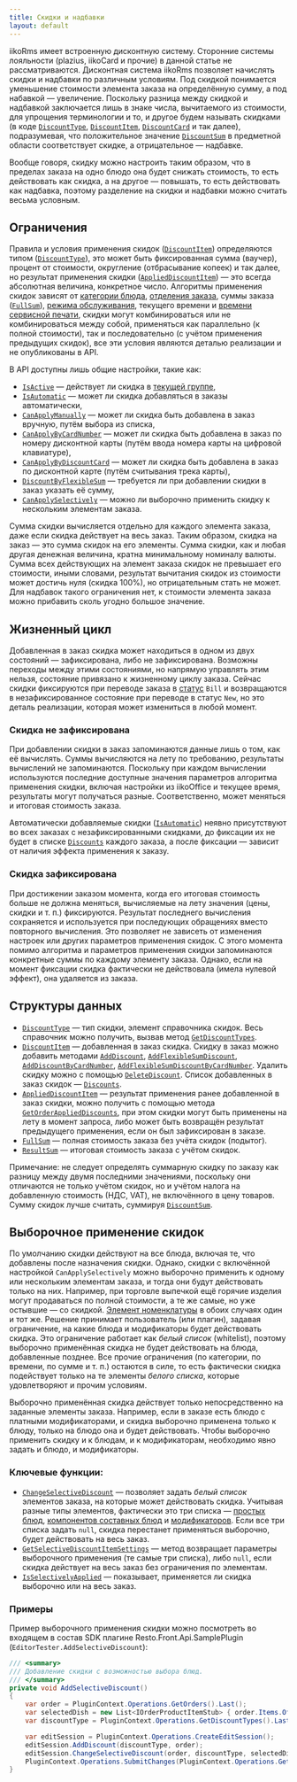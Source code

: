 ```yaml
---
title: Скидки и надбавки
layout: default
---
```

iikoRms имеет встроенную дисконтную систему. Сторонние системы лояльности (plazius, iikoCard и прочие) в данной статье не рассматриваются.
Дисконтная система iikoRms позволяет начислять скидки и надбавки по различным условиям.
Под скидкой понимается уменьшение стоимости элемента заказа на определённую сумму, а под набавкой — увеличение. Поскольку разница между скидкой и надбавкой заключается лишь в знаке числа, вычитаемого из стоимости, для упрощения терминологии и то, и другое будем называть скидками (в коде [`DiscountType`](https://iiko.github.io/front.api.sdk/v6/html/T_Resto_Front_Api_Data_Orders_IDiscountType.htm), [`DiscountItem`](https://iiko.github.io/front.api.sdk/v6/html/T_Resto_Front_Api_Data_Orders_IDiscountItem.htm), [`DiscountCard`](https://iiko.github.io/front.api.sdk/v6/html/T_Resto_Front_Api_Data_Orders_IDiscountCard.htm) и так далее), подразумевая, что положительное значение [`DiscountSum`](https://iiko.github.io/front.api.sdk/v6/html/P_Resto_Front_Api_Data_Orders_IAppliedDiscountItem_DiscountSum.htm) в предметной области соответствует скидке, а отрицательное — надбавке.

Вообще говоря, скидку можно настроить таким образом, что в пределах заказа на одно блюдо она будет снижать стоимость, то есть действовать как скидка, а на другое — повышать, то есть действовать как надбавка, поэтому разделение на скидки и надбавки можно считать весьма условным. 

## Ограничения ##
Правила и условия применения скидок ([`DiscountItem`](https://iiko.github.io/front.api.sdk/v6/html/T_Resto_Front_Api_Data_Orders_IDiscountItem.htm)) определяются типом ([`DiscountType`](https://iiko.github.io/front.api.sdk/v6/html/T_Resto_Front_Api_Data_Orders_IDiscountType.htm)), это может быть фиксированная сумма (ваучер), процент от стоимости, округление (отбрасывание копеек) и так далее, но результат применения скидки ([`AppliedDiscountItem`](https://iiko.github.io/front.api.sdk/v6/html/T_Resto_Front_Api_Data_Orders_IAppliedDiscountItem.htm)) — это всегда абсолютная величина, конкретное число.
Алгоритмы применения скидок зависят от [категории блюда](https://iiko.github.io/front.api.sdk/v6/html/P_Resto_Front_Api_Data_Assortment_IProduct_Category.htm), [отделения заказа](https://iiko.github.io/front.api.sdk/v6/html/T_Resto_Front_Api_Data_Organization_Sections_IRestaurantSection.htm), суммы заказа ([`FullSum`](https://iiko.github.io/front.api.sdk/v6/html/P_Resto_Front_Api_Data_Orders_IOrder_FullSum.htm)), [режима обслуживания](https://iiko.github.io/front.api.sdk/v6/html/T_Resto_Front_Api_Data_Organization_OrderServiceType.htm), текущего времени и [времени сервисной печати](https://iiko.github.io/front.api.sdk/v6/html/P_Resto_Front_Api_Data_Orders_IOrderRootItem_PrintTime.htm), скидки могут комбинироваться или не комбинироваться между собой, применяться как параллельно (к полной стоимости), так и последовательно (с учётом применения предыдущих скидок), все эти условия являются деталью реализации и не опубликованы в API.

В API доступны лишь общие настройки, такие как:

- [`IsActive`](https://iiko.github.io/front.api.sdk/v6/html/P_Resto_Front_Api_Data_Orders_IDiscountType_IsActive.htm) — действует ли скидка в [текущей группе](https://iiko.github.io/front.api.sdk/v6/html/M_Resto_Front_Api_IOperationService_GetHostTerminalsGroup.htm),
- [`IsAutomatic`](https://iiko.github.io/front.api.sdk/v6/html/P_Resto_Front_Api_Data_Orders_IDiscountType_IsAutomatic.htm) — может ли скидка добавляться в заказы автоматически,
- [`CanApplyManually`](https://iiko.github.io/front.api.sdk/v6/html/P_Resto_Front_Api_Data_Orders_IDiscountType_CanApplyManually.htm) — может ли скидка быть добавлена в заказ вручную, путём выбора из списка,
- [`CanApplyByCardNumber`](https://iiko.github.io/front.api.sdk/v6/html/P_Resto_Front_Api_Data_Orders_IDiscountType_CanApplyByCardNumber.htm) — может ли скидка быть добавлена в заказ по номеру дисконтной карты (путём ввода номера карты на цифровой клавиатуре),
- [`CanApplyByDiscountCard`](https://iiko.github.io/front.api.sdk/v6/html/P_Resto_Front_Api_Data_Orders_IDiscountType_CanApplyByDiscountCard.htm) — может ли скидка быть добавлена в заказ по дисконтной карте (путём считывания трека карты),
- [`DiscountByFlexibleSum`](https://iiko.github.io/front.api.sdk/v6/html/P_Resto_Front_Api_Data_Orders_IDiscountType_DiscountByFlexibleSum.htm) — требуется ли при добавлении скидки в заказ указать её сумму,
- [`CanApplySelectively`](https://iiko.github.io/front.api.sdk/v6/html/P_Resto_Front_Api_Data_Orders_IDiscountType_CanApplySelectively.htm) — можно ли выборочно применить скидку к нескольким элементам заказа.  

Сумма скидки вычисляется отдельно для каждого элемента заказа, даже если скидка действует на весь заказ. Таким образом, скидка на заказ — это сумма скидок на его элементы.
Сумма скидки, как и любая другая денежная величина, кратна минимальному номиналу валюты.
Сумма всех действующих на элемент заказа скидок не превышает его стоимости, иными словами, результат вычитания скидок из стоимости может достичь нуля (скидка 100%), но отрицательным стать не может.
Для надбавок такого ограничения нет, к стоимости элемента заказа можно прибавить сколь угодно большое значение.

## Жизненный цикл ##
Добавленная в заказ скидка может находиться в одном из двух состояний — зафиксирована, либо не зафиксирована.
Возможны переходы между этими состояниями, но напрямую управлять этим нельзя, состояние привязано к жизненному циклу заказа.
Сейчас скидки фиксируются при переводе заказа в [статус](https://iiko.github.io/front.api.sdk/v6/html/P_Resto_Front_Api_Data_Orders_IOrder_Status.htm) `Bill` и возвращаются в незафиксированное состояние при переводе в статус `New`, но это деталь реализации, которая может измениться в любой момент.

### Скидка не зафиксирована ###
При добавлении скидки в заказ запоминаются данные лишь о том, как её вычислять.
Суммы вычисляются на лету по требованию, результаты вычислений не запоминаются.
Поскольку при каждом вычислении используются последние доступные значения параметров алгоритма применения скидки, включая настройки из iikoOffice и текущее время, результаты могут получаться разные. Соответственно, может меняться и итоговая стоимость заказа.

Автоматически добавляемые скидки ([`IsAutomatic`](https://iiko.github.io/front.api.sdk/v6/html/P_Resto_Front_Api_Data_Orders_IDiscountType_IsAutomatic.htm)) неявно присутствуют во всех заказах с незафиксированными скидками, до фиксации их не будет в списке [`Discounts`](https://iiko.github.io/front.api.sdk/v6/html/P_Resto_Front_Api_Data_Orders_IOrder_Discounts.htm) каждого заказа, а после фиксации — зависит от наличия эффекта применения к заказу.

### Скидка зафиксирована ###
При достижении заказом момента, когда его итоговая стоимость больше не должна меняться, вычисляемые на лету значения (цены, скидки и т. п.) фиксируются.
Результат последнего вычисления сохраняется и используется при последующих обращениях вместо повторного вычисления.
Это позволяет не зависеть от изменения настроек или других параметров применения скидок.
С этого момента помимо алгоритма и параметров применения скидки запоминаются конкретные суммы по каждому элементу заказа.
Однако, если на момент фиксации скидка фактически не действовала (имела нулевой эффект), она удаляется из заказа. 

## Структуры данных ##
- [`DiscountType`](https://iiko.github.io/front.api.sdk/v6/html/T_Resto_Front_Api_Data_Orders_IDiscountType.htm) — тип скидки, элемент справочника скидок. Весь справочник можно получить, вызвав метод [`GetDiscountTypes`](https://iiko.github.io/front.api.sdk/v6/html/M_Resto_Front_Api_IOperationService_GetDiscountTypes.htm).
- [`DiscountItem`](https://iiko.github.io/front.api.sdk/v6/html/T_Resto_Front_Api_Data_Orders_IDiscountItem.htm) — добавленная в заказ скидка. Скидку в заказ можно добавить методами [`AddDiscount`](https://iiko.github.io/front.api.sdk/v6/html/M_Resto_Front_Api_Editors_IEditSession_AddDiscount.htm), [`AddFlexibleSumDiscount`](https://iiko.github.io/front.api.sdk/v6/html/M_Resto_Front_Api_Editors_IEditSession_AddFlexibleSumDiscount.htm), [`AddDiscountByCardNumber`](https://iiko.github.io/front.api.sdk/v6/html/M_Resto_Front_Api_Editors_IEditSession_AddDiscountByCardNumber.htm), [`AddFlexibleSumDiscountByCardNumber`](https://iiko.github.io/front.api.sdk/v6/html/M_Resto_Front_Api_Editors_IEditSession_AddFlexibleSumDiscountByCardNumber.htm).
Удалить скидку можно с помощью [`DeleteDiscount`](https://iiko.github.io/front.api.sdk/v6/html/M_Resto_Front_Api_Editors_IEditSession_DeleteDiscount.htm).
Список добавленных в заказ скидок — [`Discounts`](https://iiko.github.io/front.api.sdk/v6/html/P_Resto_Front_Api_Data_Orders_IOrder_Discounts.htm).
- [`AppliedDiscountItem`](https://iiko.github.io/front.api.sdk/v6/html/T_Resto_Front_Api_Data_Orders_IAppliedDiscountItem.htm) — результат применения ранее добавленной в заказ скидки, можно получить с помощью метода [`GetOrderAppliedDiscounts`](https://iiko.github.io/front.api.sdk/v6/html/M_Resto_Front_Api_IOperationService_GetOrderAppliedDiscounts.htm), при этом скидки могут быть применены на лету в момент запроса, либо может быть возвращён результат предыдущего применения, если он был зафиксирован в заказе.
- [`FullSum`](https://iiko.github.io/front.api.sdk/v6/html/P_Resto_Front_Api_Data_Orders_IOrder_FullSum.htm) — полная стоимость заказа без учёта скидок (подытог).
- [`ResultSum`](https://iiko.github.io/front.api.sdk/v6/html/P_Resto_Front_Api_Data_Orders_IOrder_ResultSum.htm) — итоговая стоимость заказа с учётом скидок.

Примечание: не следует определять суммарную скидку по заказу как разницу между двумя последними значениями, поскольку они отличаются не только учётом скидок, но и учётом налога на добавленную стоимость (НДС, VAT), не включённого в цену товаров. Сумму скидок лучше считать, суммируя [`DiscountSum`](https://iiko.github.io/front.api.sdk/v6/html/P_Resto_Front_Api_Data_Orders_IAppliedDiscountItem_DiscountSum.htm).


## Выборочное применение скидок ##
По умолчанию скидки действуют на все блюда, включая те, что добавлены после назначения скидки.
Однако, скидки с включённой настройкой `CanApplySelectively` можно выборочно применить к одному или нескольким элементам заказа, и тогда они будут действовать только на них.
Например, при торговле выпечкой ещё горячие изделия могут продаваться по полной стоимости, а те же самые, но уже остывшие — со скидкой.
[Элемент номенклатуры](https://iiko.github.io/front.api.sdk/v6/html/T_Resto_Front_Api_Data_Assortment_IProduct.htm) в обоих случаях один и тот же.
Решение принимает пользователь (или плагин), задавая ограничение, на какие блюда и модификаторы будет действовать скидка.
Это ограничение работает как *белый список* (whitelist), поэтому выборочно применённая скидка не будет действовать на блюда, добавленные позднее.
Все прочие ограничения (по категории, по времени, по сумме и т. п.) остаются в силе, то есть фактически скидка подействует только на те элементы *белого списка*, которые удовлетворяют и прочим условиям.

Выборочно применённая скидка действует только непосредственно на заданные элементы заказа.
Например, если в заказе есть блюдо с платными модификаторами, и скидка выборочно применена только к блюду, только на блюдо она и будет действовать.
Чтобы выборочно применить скидку и к блюдам, и к модификаторам, необходимо явно задать и блюдо, и модификаторы. 

### Ключевые функции: ###

- [`ChangeSelectiveDiscount`](https://iiko.github.io/front.api.sdk/v6/html/M_Resto_Front_Api_Editors_IEditSession_ChangeSelectiveDiscount.htm) — позволяет задать *белый список* элементов заказа, на которые может действовать скидка. Учитывая разные типы элементов, фактически это три списка — [простых блюд](https://iiko.github.io/front.api.sdk/v6/html/T_Resto_Front_Api_Data_Orders_IOrderProductItem.htm), [компонентов составных блюд](https://iiko.github.io/front.api.sdk/v6/html/T_Resto_Front_Api_Data_Orders_IOrderCompoundItemComponent.htm) и [модификаторов](https://iiko.github.io/front.api.sdk/v6/html/T_Resto_Front_Api_Data_Orders_IOrderModifierItem.htm).
Если все три списка задать `null`, скидка перестанет применяться выборочно, будет действовать на весь заказ.
- [`GetSelectiveDiscountItemSettings`](https://iiko.github.io/front.api.sdk/v6/html/M_Resto_Front_Api_IOperationService_GetSelectiveDiscountItemSettings.htm) — метод возвращает параметры выборочного применения (те самые три списка), либо `null`, если скидка действует на весь заказ без ограничения по элементам.
- [`IsSelectivelyApplied`](https://iiko.github.io/front.api.sdk/v6/html/P_Resto_Front_Api_Data_Orders_IDiscountItem_IsSelectivelyApplied.htm) — показывает, применяется ли скидка выборочно или на весь заказ.

### Примеры ###
Пример выборочного применения скидки можно посмотреть во входящем в состав SDK плагине Resto.Front.Api.SamplePlugin (`EditorTester.AddSelectiveDiscount`):

```cs
/// <summary>
/// Добавление скидки с возможностью выбора блюд.
/// </summary>
private void AddSelectiveDiscount()
{
    var order = PluginContext.Operations.GetOrders().Last();
    var selectedDish = new List<IOrderProductItemStub> { order.Items.OfType<IOrderProductItem>().Last() };
    var discountType = PluginContext.Operations.GetDiscountTypes().Last(x => !x.Deleted && x.IsActive && x.CanApplySelectively);

    var editSession = PluginContext.Operations.CreateEditSession();
    editSession.AddDiscount(discountType, order);
    editSession.ChangeSelectiveDiscount(order, discountType, selectedDish, null, null);
    PluginContext.Operations.SubmitChanges(PluginContext.Operations.GetCredentials(), editSession);
}
```